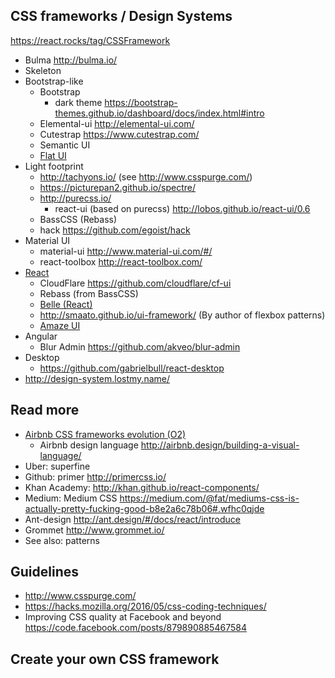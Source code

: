 ## CSS frameworks / Design Systems
https://react.rocks/tag/CSSFramework

- Bulma http://bulma.io/
- Skeleton
- Bootstrap-like
  - Bootstrap
    - dark theme https://bootstrap-themes.github.io/dashboard/docs/index.html#intro
  - Elemental-ui http://elemental-ui.com/
  - Cutestrap https://www.cutestrap.com/
  - Semantic UI
  - [Flat UI](http://designmodo.github.io/Flat-UI/docs/components.html)
- Light footprint
  - http://tachyons.io/ (see http://www.csspurge.com/)
  - https://picturepan2.github.io/spectre/
  - http://purecss.io/
    - react-ui (based on purecss) http://lobos.github.io/react-ui/0.6
  - BassCSS (Rebass)
  - hack https://github.com/egoist/hack
- Material UI
  - material-ui http://www.material-ui.com/#/
  - react-toolbox http://react-toolbox.com/  
- [React](https://github.com/facebook/react/wiki/Complementary-Tools#ui-components)
  - CloudFlare https://github.com/cloudflare/cf-ui
  - Rebass (from BassCSS)
  - [Belle (React)](https://github.com/nikgraf/belle)
  - http://smaato.github.io/ui-framework/ (By author of flexbox patterns)
  - [Amaze UI](http://amazeui.org/)
- Angular
  - Blur Admin https://github.com/akveo/blur-admin
- Desktop
  - https://github.com/gabrielbull/react-desktop
- http://design-system.lostmy.name/

## Read more
- [Airbnb CSS frameworks evolution (O2)](http://nerds.airbnb.com/css-frameworks-evolution-airbnbs-frontend/)
  - Airbnb design language http://airbnb.design/building-a-visual-language/
- Uber: superfine
- Github: primer http://primercss.io/
- Khan Academy: http://khan.github.io/react-components/
- Medium: Medium CSS https://medium.com/@fat/mediums-css-is-actually-pretty-fucking-good-b8e2a6c78b06#.wfhc0qjde
- Ant-design http://ant.design/#/docs/react/introduce
- Grommet http://www.grommet.io/
- See also: patterns

## Guidelines
- http://www.csspurge.com/
- https://hacks.mozilla.org/2016/05/css-coding-techniques/
- Improving CSS quality at Facebook and beyond https://code.facebook.com/posts/879890885467584

## Create your own CSS framework
